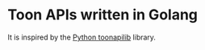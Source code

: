 # Toon APIs written in Golang

It is inspired by the [Python toonapilib](https://github.com/costastf/toonapilib) library.
